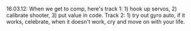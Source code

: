 16.03.12: 
When we get to comp, here's track 1: 1) hook up servos, 2) calibrate shooter, 3) put value in code.
Track 2: 1) try out gyro auto, if it works, celebrate, when it doesn't work, cry and move on with your life. 